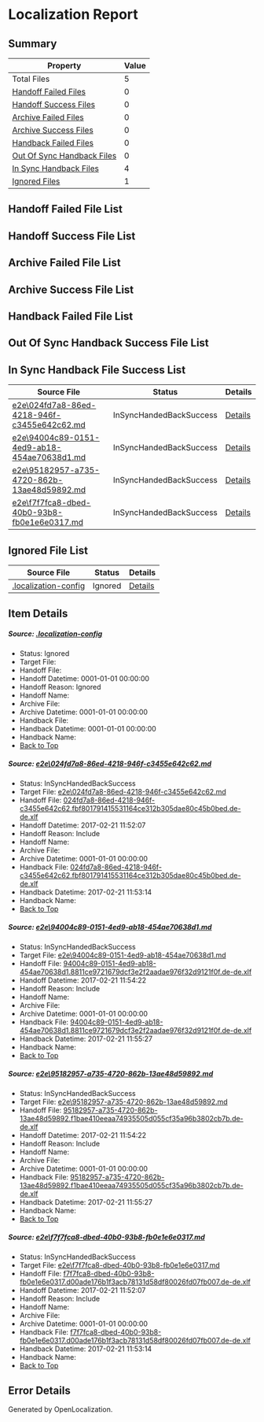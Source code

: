 # <a name='report-top'></a> Localization Report

## Summary
 Property | Value 
 -------- | ----- 
 Total Files | 5
[ Handoff Failed Files ](#handoff-failed-list)| 0
[ Handoff Success Files ](#handoff-success-list)| 0
[ Archive Failed Files ](#archive-failed-list)| 0
[ Archive Success Files ](#archive-success-list)| 0
[ Handback Failed Files ](#handback-failed-list)| 0
[ Out Of Sync Handback Files ](#outofsync-handback-success-list)| 0
[ In Sync Handback Files ](#insync-handback-success-list)| 4
[ Ignored Files ](#ignored-list)| 1

## <a name='handoff-failed-list'></a> Handoff Failed File List

## <a name='handoff-success-list'></a> Handoff Success File List

## <a name='archive-failed-list'></a> Archive Failed File List

## <a name='archive-success-list'></a> Archive Success File List

## <a name='handback-failed-list'></a> Handback Failed File List

## <a name='outofsync-handback-success-list'></a> Out Of Sync Handback Success File List

## <a name='insync-handback-success-list'></a> In Sync Handback File Success List
 Source File | Status | Details 
 ----------- | ------ | ------- 
 [e2e\024fd7a8-86ed-4218-946f-c3455e642c62.md](https://github.com/OpenLocalizationTestOrg/ol-test4/blob/082c8ddf62ff8fd3561d477b3eed16f53c92e719/e2e/024fd7a8-86ed-4218-946f-c3455e642c62.md) | InSyncHandedBackSuccess | [Details](#db9fae1d613c84d867924cfafaef0b18a1e298211)
 [e2e\94004c89-0151-4ed9-ab18-454ae70638d1.md](https://github.com/OpenLocalizationTestOrg/ol-test4/blob/c02e4adf47dad0a309b72096cda2d45086b72037/e2e/94004c89-0151-4ed9-ab18-454ae70638d1.md) | InSyncHandedBackSuccess | [Details](#d36bc0aa9aa680e6d7e46823bc19ffed24a377de2)
 [e2e\95182957-a735-4720-862b-13ae48d59892.md](https://github.com/OpenLocalizationTestOrg/ol-test4/blob/c02e4adf47dad0a309b72096cda2d45086b72037/e2e/95182957-a735-4720-862b-13ae48d59892.md) | InSyncHandedBackSuccess | [Details](#42da46b2e933235150876204bca1d572bd8d1ede3)
 [e2e\f7f7fca8-dbed-40b0-93b8-fb0e1e6e0317.md](https://github.com/OpenLocalizationTestOrg/ol-test4/blob/082c8ddf62ff8fd3561d477b3eed16f53c92e719/e2e/f7f7fca8-dbed-40b0-93b8-fb0e1e6e0317.md) | InSyncHandedBackSuccess | [Details](#2ca75b5e84e004729f7202f741529d3440fa77c44)

## <a name='ignored-list'></a> Ignored File List
 Source File | Status | Details 
 ----------- | ------ | ------- 
 [.localization-config](https://github.com/OpenLocalizationTestOrg/ol-test4/blob/c02e4adf47dad0a309b72096cda2d45086b72037/.localization-config) | Ignored | [Details](#cb0632cf59c1387fc1742bfb9fa3c47f87e2e5c90)

## Item Details
##### <a name='cb0632cf59c1387fc1742bfb9fa3c47f87e2e5c90'></a> Source: [.localization-config](https://github.com/OpenLocalizationTestOrg/ol-test4/blob/c02e4adf47dad0a309b72096cda2d45086b72037/.localization-config)
* Status: Ignored
* Target File: 
* Handoff File: 
* Handoff Datetime: 0001-01-01 00:00:00
* Handoff Reason: Ignored
* Handoff Name: 
* Archive File: 
* Archive Datetime: 0001-01-01 00:00:00
* Handback File: 
* Handback Datetime: 0001-01-01 00:00:00
* Handback Name: 
* [Back to Top](#report-top)

##### <a name='db9fae1d613c84d867924cfafaef0b18a1e298211'></a> Source: [e2e\024fd7a8-86ed-4218-946f-c3455e642c62.md](https://github.com/OpenLocalizationTestOrg/ol-test4/blob/082c8ddf62ff8fd3561d477b3eed16f53c92e719/e2e/024fd7a8-86ed-4218-946f-c3455e642c62.md)
* Status: InSyncHandedBackSuccess
* Target File: [e2e\024fd7a8-86ed-4218-946f-c3455e642c62.md](https://github.com/OpenLocalizationTestOrg/ol-test4-dede/blob/946d6b7ed80bf6586064ce74ac7721f08b2170ca/e2e/024fd7a8-86ed-4218-946f-c3455e642c62.md)
* Handoff File: [024fd7a8-86ed-4218-946f-c3455e642c62.fbf801791415531164ce312b305dae80c45b0bed.de-de.xlf](https://github.com/OpenLocalizationTestOrg/ol-test4-handoff/blob/fffbec2e6d1c95ac06402a60760f5996a10604eb/ol-handoff/OpenLocalizationTestOrg/ol-test4-dede/xinjiang/high/024fd7a8-86ed-4218-946f-c3455e642c62.fbf801791415531164ce312b305dae80c45b0bed.de-de.xlf)
* Handoff Datetime: 2017-02-21 11:52:07
* Handoff Reason: Include
* Handoff Name: 
* Archive File: 
* Archive Datetime: 0001-01-01 00:00:00
* Handback File: [024fd7a8-86ed-4218-946f-c3455e642c62.fbf801791415531164ce312b305dae80c45b0bed.de-de.xlf](https://github.com/OpenLocalizationTestOrg/ol-test4-handback/blob/a1cd06b54de57829194c58ac69f073dbdfc6c8da/ol-handback/OpenLocalizationTestOrg/ol-test4-dede/xinjiang/high/024fd7a8-86ed-4218-946f-c3455e642c62.fbf801791415531164ce312b305dae80c45b0bed.de-de.xlf)
* Handback Datetime: 2017-02-21 11:53:14
* Handback Name: 
* [Back to Top](#report-top)

##### <a name='d36bc0aa9aa680e6d7e46823bc19ffed24a377de2'></a> Source: [e2e\94004c89-0151-4ed9-ab18-454ae70638d1.md](https://github.com/OpenLocalizationTestOrg/ol-test4/blob/c02e4adf47dad0a309b72096cda2d45086b72037/e2e/94004c89-0151-4ed9-ab18-454ae70638d1.md)
* Status: InSyncHandedBackSuccess
* Target File: [e2e\94004c89-0151-4ed9-ab18-454ae70638d1.md](https://github.com/OpenLocalizationTestOrg/ol-test4-dede/blob/628d503c3507529ef5055fa6c9c820c59d6ca5a8/e2e/94004c89-0151-4ed9-ab18-454ae70638d1.md)
* Handoff File: [94004c89-0151-4ed9-ab18-454ae70638d1.8811ce9721679dcf3e2f2aadae976f32d9121f0f.de-de.xlf](https://github.com/OpenLocalizationTestOrg/ol-test4-handoff/blob/6db312b2b8159df476ea69679d0f80f707fabe2a/ol-handoff/OpenLocalizationTestOrg/ol-test4-dede/xinjiang/high/94004c89-0151-4ed9-ab18-454ae70638d1.8811ce9721679dcf3e2f2aadae976f32d9121f0f.de-de.xlf)
* Handoff Datetime: 2017-02-21 11:54:22
* Handoff Reason: Include
* Handoff Name: 
* Archive File: 
* Archive Datetime: 0001-01-01 00:00:00
* Handback File: [94004c89-0151-4ed9-ab18-454ae70638d1.8811ce9721679dcf3e2f2aadae976f32d9121f0f.de-de.xlf](https://github.com/OpenLocalizationTestOrg/ol-test4-handback/blob/4c33db00b67881fd5d6935b340a0eed71f311e35/ol-handback/OpenLocalizationTestOrg/ol-test4-dede/xinjiang/high/94004c89-0151-4ed9-ab18-454ae70638d1.8811ce9721679dcf3e2f2aadae976f32d9121f0f.de-de.xlf)
* Handback Datetime: 2017-02-21 11:55:27
* Handback Name: 
* [Back to Top](#report-top)

##### <a name='42da46b2e933235150876204bca1d572bd8d1ede3'></a> Source: [e2e\95182957-a735-4720-862b-13ae48d59892.md](https://github.com/OpenLocalizationTestOrg/ol-test4/blob/c02e4adf47dad0a309b72096cda2d45086b72037/e2e/95182957-a735-4720-862b-13ae48d59892.md)
* Status: InSyncHandedBackSuccess
* Target File: [e2e\95182957-a735-4720-862b-13ae48d59892.md](https://github.com/OpenLocalizationTestOrg/ol-test4-dede/blob/628d503c3507529ef5055fa6c9c820c59d6ca5a8/e2e/95182957-a735-4720-862b-13ae48d59892.md)
* Handoff File: [95182957-a735-4720-862b-13ae48d59892.f1bae410eeaa74935505d055cf35a96b3802cb7b.de-de.xlf](https://github.com/OpenLocalizationTestOrg/ol-test4-handoff/blob/6db312b2b8159df476ea69679d0f80f707fabe2a/ol-handoff/OpenLocalizationTestOrg/ol-test4-dede/xinjiang/high/95182957-a735-4720-862b-13ae48d59892.f1bae410eeaa74935505d055cf35a96b3802cb7b.de-de.xlf)
* Handoff Datetime: 2017-02-21 11:54:22
* Handoff Reason: Include
* Handoff Name: 
* Archive File: 
* Archive Datetime: 0001-01-01 00:00:00
* Handback File: [95182957-a735-4720-862b-13ae48d59892.f1bae410eeaa74935505d055cf35a96b3802cb7b.de-de.xlf](https://github.com/OpenLocalizationTestOrg/ol-test4-handback/blob/4c33db00b67881fd5d6935b340a0eed71f311e35/ol-handback/OpenLocalizationTestOrg/ol-test4-dede/xinjiang/high/95182957-a735-4720-862b-13ae48d59892.f1bae410eeaa74935505d055cf35a96b3802cb7b.de-de.xlf)
* Handback Datetime: 2017-02-21 11:55:27
* Handback Name: 
* [Back to Top](#report-top)

##### <a name='2ca75b5e84e004729f7202f741529d3440fa77c44'></a> Source: [e2e\f7f7fca8-dbed-40b0-93b8-fb0e1e6e0317.md](https://github.com/OpenLocalizationTestOrg/ol-test4/blob/082c8ddf62ff8fd3561d477b3eed16f53c92e719/e2e/f7f7fca8-dbed-40b0-93b8-fb0e1e6e0317.md)
* Status: InSyncHandedBackSuccess
* Target File: [e2e\f7f7fca8-dbed-40b0-93b8-fb0e1e6e0317.md](https://github.com/OpenLocalizationTestOrg/ol-test4-dede/blob/946d6b7ed80bf6586064ce74ac7721f08b2170ca/e2e/f7f7fca8-dbed-40b0-93b8-fb0e1e6e0317.md)
* Handoff File: [f7f7fca8-dbed-40b0-93b8-fb0e1e6e0317.d00ade176b1f3acb78131d58df80026fd07fb007.de-de.xlf](https://github.com/OpenLocalizationTestOrg/ol-test4-handoff/blob/fffbec2e6d1c95ac06402a60760f5996a10604eb/ol-handoff/OpenLocalizationTestOrg/ol-test4-dede/xinjiang/high/f7f7fca8-dbed-40b0-93b8-fb0e1e6e0317.d00ade176b1f3acb78131d58df80026fd07fb007.de-de.xlf)
* Handoff Datetime: 2017-02-21 11:52:07
* Handoff Reason: Include
* Handoff Name: 
* Archive File: 
* Archive Datetime: 0001-01-01 00:00:00
* Handback File: [f7f7fca8-dbed-40b0-93b8-fb0e1e6e0317.d00ade176b1f3acb78131d58df80026fd07fb007.de-de.xlf](https://github.com/OpenLocalizationTestOrg/ol-test4-handback/blob/a1cd06b54de57829194c58ac69f073dbdfc6c8da/ol-handback/OpenLocalizationTestOrg/ol-test4-dede/xinjiang/high/f7f7fca8-dbed-40b0-93b8-fb0e1e6e0317.d00ade176b1f3acb78131d58df80026fd07fb007.de-de.xlf)
* Handback Datetime: 2017-02-21 11:53:14
* Handback Name: 
* [Back to Top](#report-top)


## Error Details

Generated by OpenLocalization.
